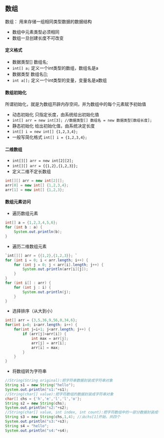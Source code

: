 ## 数组
数组： 用来存储一组相同类型数据的数据结构

- 数组中元素类型必须相同
- 数组一旦创建长度不可改变

#### 定义格式
- 数据类型[] 数组名;
 - `int[] a;` 定义一个int类型的数组，数组名是a
- 数据类型 数组名[];
 - `int a[];` 定义一个int类型的变量，变量名是a数组

#### 数组初始化
所谓初始化，就是为数组开辟内存空间，并为数组中的每个元素赋予初始值

- 动态初始化	只指定长度，由系统给出初始化值
 - `int[] arr = new int[3]; //数据类型[] 数组名 = new 数据类型[数组长度];`
- 静态初始化	给出初始化值，由系统决定长度
 - `int[] i = new int[] {1,2,3,4};`
 - 一般写简化格式 `int[] i = {1,2,3,4};`

#### 二维数组 
- `int[][] arr = new int[2][2];` 
- `int[][] arr = {{1,2},{1,2,3}};`
- 定义二维不定长数组
```java
int[][] arr = new int[2][];
arr[0] = new int[] {1,2,3,4};
arr[1] = new int[] {1,2,3};
 ````



#### 数组元素访问

- 遍历数组元素
```java
int[] a = {1,2,3,4,5,6};
for (int b : a) { 
	System.out.println(b);
}
```

- 遍历二维数组元素
```java
`int[][] arr = {{1,2},{1,2,3}}; `
for (int i = 0; i < arr.length; i++) {
    for (int j = 0; j < arr[i].length; j++) {
        System.out.println(arr[i][j]);
    }
}
for (int i[] : arr) {
    for (int j : i) {
        System.out.println(j);
    }
}
```

- 选择排序（从大到小）
```java
int[] arr = {3,5,36,9,56,0,34,6};
for(int i=0; i<arr.length; i++) {
	for(int j=i+1; j<arr.length; j++) {
		if (arr[j]>arr[i]) {
			int max = arr[j];
			arr[j] = arr[i];
			arr[i] = max;
		} 
	}
}
```

- 将数组转为字符串
```java
//String(String original):把字符串数据封装成字符串对象
String s1 = new String("hello");
System.out.println("s1:"+s1);
//String(char[] value):把字符数组的数据封装成字符串对象
char[] chs = {'h','e','l','l','o'};
String s2 = new String(chs);
System.out.println("s2:"+s2);
//String(char[] value, int index, int count):把字符数组中的一部分数据封装成字符串对象
String s3 = new String(chs,1,4); //从chs[1]开始，共四个
System.out.println("s3:"+s3);
String s4 = "hello";
System.out.println("s4:"+s4);
```

 